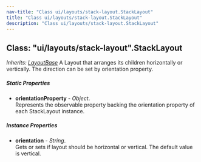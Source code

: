 ```yaml
---
nav-title: "Class ui/layouts/stack-layout.StackLayout"
title: "Class ui/layouts/stack-layout.StackLayout"
description: "Class ui/layouts/stack-layout.StackLayout"
---
```

## Class: "ui/layouts/stack-layout".StackLayout  
_Inherits:_ [_LayoutBase_](../layout-base/LayoutBase.md)
A Layout that arranges its children horizontally or vertically. The direction can be set by orientation property.

##### Static Properties
 - **orientationProperty** - _Object_.    
  Represents the observable property backing the orientation property of each StackLayout instance.

##### Instance Properties
 - **orientation** - _String_.    
  Gets or sets if layout should be horizontal or vertical.
The default value is vertical.
